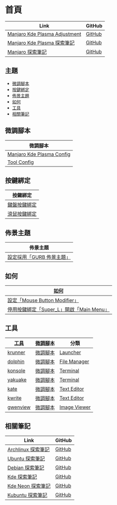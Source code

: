 

# 首頁

| Link | GitHub |
| ---- | ------ |
| [Manjaro Kde Plasma Adjustment](https://samwhelp.github.io/manjaro-kde-plasma-adjustment/) | [GitHub](https://github.com/samwhelp/manjaro-kde-plasma-adjustment) |
| [Manjaro Kde Plasma 探索筆記](https://samwhelp.github.io/note-about-manjaro-kde-plasma/) | [GitHub](https://github.com/samwhelp/note-about-manjaro-kde-plasma) |
| [Manjaro 探索筆記](https://samwhelp.github.io/note-about-manjaro/) | [GitHub](https://github.com/samwhelp/note-about-manjaro) |




## 主題

* [微調腳本](#微調腳本)
* [按鍵綁定](#按鍵綁定)
* [佈景主題](#佈景主題)
* [如何](#如何)
* [工具](#工具)
* [相關筆記](#相關筆記)




## 微調腳本

| 微調腳本 |
| -------- |
| [Manjaro Kde Plasma Config](https://github.com/samwhelp/manjaro-kde-plasma-adjustment/tree/main/prototype/main/kde-config/locale/en_us/Breath-Dark) |
| [Tool Config](https://github.com/samwhelp/manjaro-adjustment/tree/main/prototype/main/tool-config/part) |




## 按鍵綁定

| 按鍵綁定 |
| --- |
| [鍵盤按鍵綁定](https://samwhelp.github.io/note-about-manjaro-kde-plasma/read/config/keybind.html) |
| [滑鼠按鍵綁定](https://samwhelp.github.io/note-about-manjaro-kde-plasma/read/config/mousebind.html) |




## 佈景主題

| 佈景主題 |
| -------- |
| [設定採用「GURB 佈景主題」](https://samwhelp.github.io/note-about-manjaro-kde-plasma/read/subject/grub.html) |




## 如何

| [如何](https://samwhelp.github.io/note-about-manjaro-kde-plasma/read/howto.html) |
| ------- |
| [設定「Mouse Button Modifier」](https://samwhelp.github.io/note-about-manjaro-kde-plasma/read/howto/config-mouse-button-modifier.html) |
| [停用按鍵綁定「Super_L」開啟「Main Menu」](https://samwhelp.github.io/note-about-manjaro-kde-plasma/read/howto/disable-keybind-open-main-menu.html) |




## 工具

| [工具](https://samwhelp.github.io/note-about-manjaro-kde-plasma/read/subject/tool.html) | [微調腳本](https://github.com/samwhelp/manjaro-kde-plasma-adjustment/tree/main/prototype/main/tool-config/part) | 分類 |
| --- | --- | --- |
| [krunner](https://samwhelp.github.io/note-about-manjaro-kde-plasma/read/subject/tool/launcher/krunner.html) | [微調腳本](https://github.com/samwhelp/manjaro-kde-plasma-adjustment/tree/main/prototype/main/tool-config/part/krunner) | [Launcher](https://samwhelp.github.io/note-about-manjaro-kde-plasma/read/subject/tool/launcher.html) |
| [dolphin](https://samwhelp.github.io/note-about-manjaro-kde-plasma/read/subject/tool/file-manager/dolphin.html) | [微調腳本](https://github.com/samwhelp/manjaro-kde-plasma-adjustment/tree/main/prototype/main/tool-config/part/dolphin) | [File Manager](https://samwhelp.github.io/note-about-manjaro-kde-plasma/read/subject/tool/file-manager.html) |
| [konsole](https://samwhelp.github.io/note-about-manjaro-kde-plasma/read/subject/tool/terminal/konsole.html) | [微調腳本](https://github.com/samwhelp/manjaro-kde-plasma-adjustment/tree/main/prototype/main/tool-config/part/konsole) | [Terminal](https://samwhelp.github.io/note-about-manjaro-kde-plasma/read/subject/tool/terminal.html) |
| [yakuake](https://samwhelp.github.io/note-about-manjaro-kde-plasma/read/subject/tool/terminal/yakuake.html) | [微調腳本](https://github.com/samwhelp/manjaro-kde-plasma-adjustment/tree/main/prototype/main/tool-config/part/yakuake) | [Terminal](https://samwhelp.github.io/note-about-manjaro-kde-plasma/read/subject/tool/terminal.html) |
| [kate](https://samwhelp.github.io/note-about-manjaro-kde-plasma/read/subject/tool/text-editor/kate.html) | [微調腳本](https://github.com/samwhelp/manjaro-kde-plasma-adjustment/tree/main/prototype/main/tool-config/part/kate) | [Text Editor](https://samwhelp.github.io/note-about-manjaro-kde-plasma/read/subject/tool/text-editor.html) |
| [kwrite](https://samwhelp.github.io/note-about-manjaro-kde-plasma/read/subject/tool/text-editor/kwrite.html) | [微調腳本](https://github.com/samwhelp/manjaro-kde-plasma-adjustment/tree/main/prototype/main/tool-config/part/kwrite) | [Text Editor](https://samwhelp.github.io/note-about-manjaro-kde-plasma/read/subject/tool/text-editor.html) |
| [gwenview](https://samwhelp.github.io/note-about-manjaro-kde-plasma/read/subject/tool/image-viewer/gwenview.html) | [微調腳本](https://github.com/samwhelp/manjaro-kde-plasma-adjustment/tree/main/prototype/main/tool-config/part/gwenview) | [Image Viewer](https://samwhelp.github.io/note-about-manjaro-kde-plasma/read/subject/tool/image-viewer.html) |




## 相關筆記

| Link | GitHub |
| ---- | ------ |
| [Archlinux 探索筆記](https://samwhelp.github.io/note-about-archlinux/) | [GitHub](https://github.com/samwhelp/note-about-archlinux) |
| [Ubuntu 探索筆記](https://samwhelp.github.io/note-about-ubuntu/) | [GitHub](https://github.com/samwhelp/note-about-ubuntu) |
| [Debian 探索筆記](https://samwhelp.github.io/note-about-debian/) | [GitHub](https://github.com/samwhelp/note-about-debian) |
| [Kde 探索筆記](https://samwhelp.github.io/note-about-kde/) | [GitHub](https://github.com/samwhelp/note-about-kde) |
| [Kde Neon 探索筆記](https://samwhelp.github.io/note-about-kde-neon/) | [GitHub](https://github.com/samwhelp/note-about-kde-neon) |
| [Kubuntu 探索筆記](https://samwhelp.github.io/note-about-kubuntu/) | [GitHub](https://github.com/samwhelp/note-about-kubuntu) |

